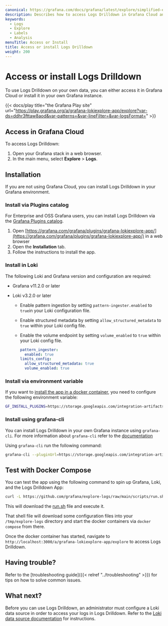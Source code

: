 ```yaml
---
canonical: https://grafana.com/docs/grafana/latest/explore/simplified-exploration/logs/access/
description: Describes how to access Logs Drilldown in Grafana Cloud and the different installation methods for self-hosted Grafana.
keywords:
  - Logs
  - Explore
  - Labels
  - Analysis
menuTitle: Access or Install
title: Access or install Logs Drilldown
weight: 200
---
```


# Access or install Logs Drilldown

To use Logs Drilldown on your own data, you can either access it in Grafana Cloud or install it in your own Grafana instance.

{{< docs/play title="the Grafana Play site" url="https://play.grafana.org/a/grafana-lokiexplore-app/explore?var-ds=ddhr3fttaw8aod&var-patterns=&var-lineFilter=&var-logsFormat=" >}}

## Access in Grafana Cloud

To access Logs Drilldown:

1. Open your Grafana stack in a web browser.
1. In the main menu, select **Explore** > **Logs**.

## Installation

If you are not using Grafana Cloud, you can install Logs Drilldown in your Grafana environment.

### Install via Plugins catalog

For Enterprise and OSS Grafana users, you can install Logs Drilldown via the [Grafana Plugins catalog](https://grafana.com/grafana/plugins/grafana-lokiexplore-app/).

1. Open [https://grafana.com/grafana/plugins/grafana-lokiexplore-app/](https://grafana.com/grafana/plugins/grafana-lokiexplore-app/) in a web browser
1. Open the **Installation** tab.
1. Follow the instructions to install the app.

### Install in Loki

The following Loki and Grafana version and configuration are required:

- Grafana v11.2.0 or later
- Loki v3.2.0 or later

  - Enable pattern ingestion by setting `pattern-ingester.enabled` to `true`in your Loki configuration file.
  - Enable structured metadata by setting `allow_structured_metadata` to `true` within your Loki config file.
  - Enable the volume endpoint by setting `volume_enabled` to `true` within your Loki config file.

    ```yaml
    pattern_ingester:
      enabled: true
    limits_config:
      allow_structured_metadata: true
      volume_enabled: true
    ```

### Install via environment variable

If you want to [install the app in a docker container](https://grafana.com/docs/grafana/latest/setup-grafana/configure-docker/#install-plugins-in-the-docker-container), you need to configure the following environment variable:

```sh
GF_INSTALL_PLUGINS=https://storage.googleapis.com/integration-artifacts/grafana-lokiexplore-app/grafana-lokiexplore-app-latest.zip;grafana-lokiexplore-app
```

### Install using grafana-cli

You can install Logs Drilldown in your own Grafana instance using `grafana-cli`. For more information about `grafana-cli` refer to the [documentation](https://grafana.com/docs/grafana/latest/cli/.)

Using `grafana-cli` run the following command:

```sh
grafana-cli --pluginUrl=https://storage.googleapis.com/integration-artifacts/grafana-lokiexplore-app/grafana-lokiexplore-app-latest.zip plugins install grafana-lokiexplore-app
```

## Test with Docker Compose

You can test the app using the following command to spin up Grafana, Loki, and the Logs Drilldown App:

```sh
curl -L https://github.com/grafana/explore-logs/raw/main/scripts/run.sh | sh
```

This will download the [run.sh](https://github.com/grafana/explore-logs/blob/main/scripts/run.sh) file and execute it.

That shell file will download some configuration files into your `/tmp/explore-logs` directory and start the docker containers via `docker compose` from there.

Once the docker container has started, navigate to `http://localhost:3000/a/grafana-lokiexplore-app/explore` to access Logs Drilldown.

## Having trouble?

Refer to the [troubleshooting guide]({{< relref "../troubleshooting" >}}) for tips on how to solve common issues.

## What next?

Before you can use Logs Drilldown, an administrator must configure a Loki data source in order to access your logs in Logs Drilldown.
Refer to the [Loki data source documentation](https://grafana.com/docs/grafana-cloud/connect-externally-hosted/data-sources/loki/) for instructions.
